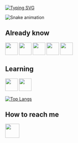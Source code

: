 [![Typing SVG](https://readme-typing-svg.demolab.com?font=Krona+One&duration=3000&pause=2000&color=9875FF&center=true&vCenter=true&width=435&lines=Hey+you!+;I'm+Ana+;Welcome+to+my+space!+%F0%9F%91%BE)](https://git.io/typing-svg)

![Snake animation](https://github.com/beeinblue/beeinblue/blob/output/github-contribution-grid-snake.svg)

## Already know
<img src="https://cdn.jsdelivr.net/gh/devicons/devicon@latest/icons/git/git-original.svg" width="40" height="40" /> <img src="https://cdn.jsdelivr.net/gh/devicons/devicon@latest/icons/vscode/vscode-original.svg" width="40" height="40"/> <img src="https://cdn.jsdelivr.net/gh/devicons/devicon@latest/icons/html5/html5-original.svg" width="40" height="40"/> <img src="https://cdn.jsdelivr.net/gh/devicons/devicon@latest/icons/css3/css3-original.svg" width="40" height="40"/> <img src="https://cdn.jsdelivr.net/gh/devicons/devicon@latest/icons/jira/jira-original-wordmark.svg" width="40" height="40"/>

## Learning
<img loading="lazy" src="https://cdn.jsdelivr.net/gh/devicons/devicon/icons/java/java-original.svg" width="40" height="40"/> <img src="https://cdn.jsdelivr.net/gh/devicons/devicon@latest/icons/postgresql/postgresql-original-wordmark.svg"  width="40" height="40"/>

[![Top Langs](https://github-readme-stats.vercel.app/api/top-langs/?username=beeinblue&layout=compact&theme=radical)](https://github.com/beeinblue)

## How to reach me
<img src="https://cdn.jsdelivr.net/gh/devicons/devicon@latest/icons/linkedin/linkedin-original.svg" width="45" height="45"/>
